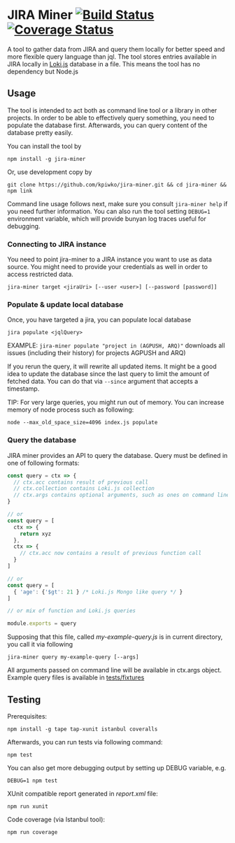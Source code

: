 # JIRA Miner [![Build Status](https://travis-ci.org/kpiwko/jira-miner.svg?branch=master)](https://travis-ci.org/kpiwko/jira-miner) [![Coverage Status](https://coveralls.io/repos/github/kpiwko/jira-miner/badge.svg?branch=master)](https://coveralls.io/github/kpiwko/jira-miner?branch=master)

A tool to gather data from JIRA and query them locally for better speed and more flexible query language than jql. The tool stores
entries available in JIRA locally in [Loki.js](http://lokijs.org) database in a file. This means the tool has no dependency but Node.js

## Usage

The tool is intended to act both as command line tool or a library in other projects. In order to be able to effectively query something,
you need to populate the database first. Afterwards, you can query content of the database pretty easily.

You can install the tool by
```
npm install -g jira-miner
```

Or, use development copy by
```
git clone https://github.com/kpiwko/jira-miner.git && cd jira-miner && npm link
```

Command line usage follows next, make sure you consult `jira-miner help` if you need further information. You can also run the tool setting `DEBUG=1`
environment variable, which will provide bunyan log traces useful for debugging.

### Connecting to JIRA instance

You need to point jira-miner to a JIRA instance you want to use as data source. You might need to provide your credentials as well in order to
access restricted data.

```
jira-miner target <jiraUri> [--user <user>] [--password [password]]
```

### Populate & update local database

Once, you have targeted a jira, you can populate local database

```
jira populate <jqlQuery>
```

EXAMPLE: `jira-miner populate "project in (AGPUSH, ARQ)"` downloads all issues (including their history) for projects AGPUSH and ARQ)

If you rerun the query, it will rewrite all updated items. It might be a good idea to update the database since the last query to limit
the amount of fetched data. You can do that via `--since` argument that accepts a timestamp.

TIP: For very large queries, you might run out of memory. You can increase memory of node process such as following:
```
node --max_old_space_size=4096 index.js populate
```

### Query the database

JIRA miner provides an API to query the database. Query must be defined in one of following formats:

```JavaScript
const query = ctx => {
  // ctx.acc contains result of previous call
  // ctx.collection contains Loki.js collection
  // ctx.args contains optional arguments, such as ones on command line
}

// or
const query = [
  ctx => {
    return xyz    
  },
  ctx => {
    // ctx.acc now contains a result of previous function call
  }
]

// or
const query = [
  { 'age': {'$gt': 21 } /* Loki.js Mongo like query */ }
]

// or mix of function and Loki.js queries

module.exports = query
```

Supposing that this file, called _my-example-query.js_ is in current directory, you call it via following

```
jira-miner query my-example-query [--args]
```

All arguments passed on command line will be available in ctx.args object. Example query files is available in [tests/fixtures](tests/fixtures)

## Testing

Prerequisites:

```
npm install -g tape tap-xunit istanbul coveralls
```

Afterwards, you can run tests via following command:

```
npm test
```

You can also get more debugging output by setting up DEBUG variable, e.g.

```
DEBUG=1 npm test
```

XUnit compatible report generated in _report.xml_ file:
```
npm run xunit
```

Code coverage (via Istanbul tool):
```
npm run coverage
```

